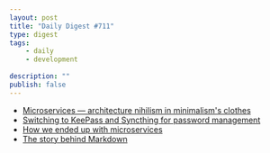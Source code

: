 ```yaml
---
layout: post
title: "Daily Digest #711"
type: digest
tags: 
    - daily
    - development
    
description: ""
publish: false
---
```


- [Microservices — architecture nihilism in minimalism's clothes](https://vlfig.me/posts/microservices)
- [Switching to KeePass and Syncthing for password management](https://dev.to/rusty_sys_dev/switching-to-keepass-and-syncthing-for-password-management-1klh)
- [How we ended up with microservices](https://philcalcado.com/2015/09/08/how_we_ended_up_with_microservices.html)
- [The story behind Markdown](https://capiche.com/e/markdown-history)
